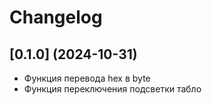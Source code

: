 # Changelog

## [0.1.0] (2024-10-31)

- Функция перевода hex в byte
- Функция переключения подсветки табло
